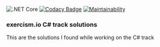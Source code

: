 ![.NET Core](https://github.com/mihailfox/exercism-solutions-csharp/workflows/.NET%20Core/badge.svg)
[![Codacy Badge](https://app.codacy.com/project/badge/Grade/9795364520724801bfa91b99b7dd6bb7)](https://www.codacy.com/gh/gregorybutler/exercism-solutions-csharp/dashboard?utm_source=github.com&amp;utm_medium=referral&amp;utm_content=gregorybutler/exercism-solutions-csharp&amp;utm_campaign=Badge_Grade)
[![Maintainability](https://api.codeclimate.com/v1/badges/51208736fbbc052bb16f/maintainability)](https://codeclimate.com/github/mihailfox/exercism-solutions-csharp/maintainability)
### exercism.io C# track solutions
This are the solutions I found while working on the C# track
